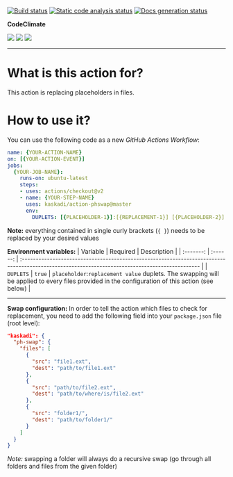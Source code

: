 [![Build status](https://img.shields.io/github/workflow/status/kaskadi/action-phswap/build?label=build&logo=mocha)](https://github.com/kaskadi/action-phswap/actions?query=workflow%3Abuild)
[![Static code analysis status](https://img.shields.io/github/workflow/status/kaskadi/action-phswap/analyze-code?label=codeQL&logo=github)](https://github.com/kaskadi/action-phswap/actions?query=workflow%3Aanalyze-code)
[![Docs generation status](https://img.shields.io/github/workflow/status/kaskadi/action-phswap/generate-docs?label=docs&logo=read-the-docs)](https://github.com/kaskadi/action-phswap/actions?query=workflow%3Agenerate-docs)

**CodeClimate**

[![](https://img.shields.io/codeclimate/maintainability/kaskadi/action-phswap?label=maintainability&logo=Code%20Climate)](https://codeclimate.com/github/kaskadi/action-phswap)
[![](https://img.shields.io/codeclimate/tech-debt/kaskadi/action-phswap?label=technical%20debt&logo=Code%20Climate)](https://codeclimate.com/github/kaskadi/action-phswap)
[![](https://img.shields.io/codeclimate/coverage/kaskadi/action-phswap?label=test%20coverage&logo=Code%20Climate)](https://codeclimate.com/github/kaskadi/action-phswap)

****

# What is this action for?

This action is replacing placeholders in files.

# How to use it?

You can use the following code as a new _GitHub Actions Workflow_:

```yaml
name: {YOUR-ACTION-NAME}
on: [{YOUR-ACTION-EVENT}]
jobs:
  {YOUR-JOB-NAME}:
    runs-on: ubuntu-latest
    steps:
    - uses: actions/checkout@v2
    - name: {YOUR-STEP-NAME}
      uses: kaskadi/action-phswap@master
      env:
        DUPLETS: [{PLACEHOLDER-1}]:[{REPLACEMENT-1}] [{PLACEHOLDER-2}]:[{REPLACEMENT-2}] ... [{PLACEHOLDER-N}]:[{REPLACEMENT-N}]
```

**Note:** everything contained in single curly brackets (`{ }`) needs to be replaced by your desired values

**Environment variables:**
|  Variable | Required | Description                                                                                                                                     |
| :-------: | :------: | :---------------------------------------------------------------------------------------------------------------------------------------------- |
| `DUPLETS` |  `true`  | `placeholder`:`replacement value` duplets. The swapping will be applied to every files provided in the configuration of this action (see below) |

---

**Swap configuration:**
In order to tell the action which files to check for replacement, you need to add the following field into your `package.json` file (root level):

```json
"kaskadi": {
  "ph-swap": {
    "files": [
      {
        "src": "file1.ext",
        "dest": "path/to/file1.ext"
      },
      {
        "src": "path/to/file2.ext",
        "dest": "path/to/where/is/file2.ext"
      },
      {
        "src": "folder1/",
        "dest": "path/to/folder1/"
      }
    ]
  }
}
```

_Note:_ swapping a folder will always do a recursive swap (go through all folders and files from the given folder)